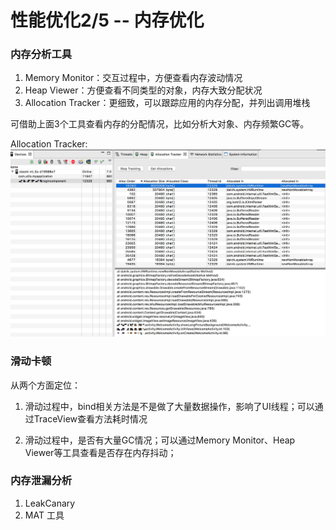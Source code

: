 # 性能优化2/5 -- 内存优化

### 内存分析工具

1. Memory Monitor：交互过程中，方便查看内存波动情况
2. Heap Viewer：方便查看不同类型的对象，内存大致分配状况
3. Allocation Tracker：更细致，可以跟踪应用的内存分配，并列出调用堆栈

可借助上面3个工具查看内存的分配情况，比如分析大对象、内存频繁GC等。

Allocation Tracker:
![](./img/AllocationTracker.jpeg)

### 滑动卡顿

从两个方面定位：

1. 滑动过程中，bind相关方法是不是做了大量数据操作，影响了UI线程；可以通过TraceView查看方法耗时情况

2. 滑动过程中，是否有大量GC情况；可以通过Memory Monitor、Heap Viewer等工具查看是否存在内存抖动；


### 内存泄漏分析
1. LeakCanary
2. MAT 工具